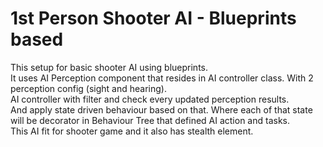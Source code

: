 # 1st Person Shooter AI - Blueprints based  
This setup for basic shooter AI using blueprints.  
It uses AI Perception component that resides in AI controller class. 
With 2 perception config (sight and hearing).   
AI controller with filter and check every updated perception results.  
And apply state driven behaviour based on that. 
Where each of that state will be decorator in Behaviour Tree that defined AI action and tasks.  
This AI fit for shooter game and it also has stealth element.  